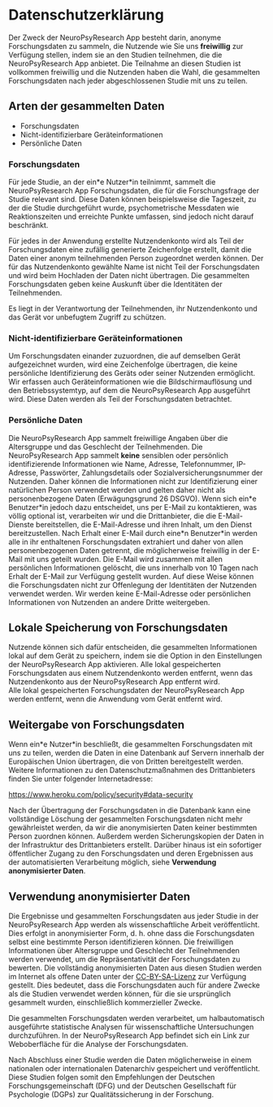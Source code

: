 
# Datenschutzerklärung
Der Zweck der NeuroPsyResearch App besteht darin, anonyme Forschungsdaten zu sammeln, die Nutzende wie Sie uns **freiwillig** zur Verfügung stellen, indem sie an den Studien teilnehmen, die die NeuroPsyResearch App anbietet. Die Teilnahme an diesen Studien ist vollkommen freiwillig und die Nutzenden haben die Wahl, die gesammelten Forschungsdaten nach jeder abgeschlossenen Studie mit uns zu teilen.

## Arten der gesammelten Daten
- Forschungsdaten
- Nicht-identifizierbare Geräteinformationen
- Persönliche Daten


### Forschungsdaten
Für jede Studie, an der ein\*e Nutzer\*in teilnimmt, sammelt die NeuroPsyResearch App Forschungsdaten, die für die Forschungsfrage der Studie relevant sind. Diese Daten können beispielsweise die Tageszeit, zu der die Studie durchgeführt wurde, psychometrische Messdaten wie Reaktionszeiten und erreichte Punkte umfassen, sind jedoch nicht darauf beschränkt.

Für jedes in der Anwendung erstellte Nutzendenkonto wird als Teil der Forschungsdaten eine zufällig generierte Zeichenfolge erstellt, damit die Daten einer anonym teilnehmenden Person zugeordnet werden können. Der für das Nutzendenkonto gewählte Name ist nicht Teil der Forschungsdaten und wird beim Hochladen der Daten nicht übertragen.
Die gesammelten Forschungsdaten geben keine Auskunft über die Identitäten der Teilnehmenden.

Es liegt in der Verantwortung der Teilnehmenden, ihr Nutzendenkonto und das Gerät vor unbefugtem Zugriff zu schützen.

### Nicht-identifizierbare Geräteinformationen
Um Forschungsdaten einander zuzuordnen, die auf demselben Gerät aufgezeichnet wurden, wird eine Zeichenfolge übertragen, die keine persönliche Identifizierung des Geräts oder seiner Nutzenden ermöglicht. Wir erfassen auch Geräteinformationen wie die Bildschirmauflösung und den Betriebssystemtyp, auf dem die NeuroPsyResearch App ausgeführt wird. Diese Daten werden als Teil der Forschungsdaten betrachtet.

### Persönliche Daten
Die NeuroPsyResearch App sammelt freiwillige Angaben über die Altersgruppe und das Geschlecht der Teilnehmenden. Die NeuroPsyResearch App sammelt **keine** sensiblen oder persönlich identifizierende Informationen wie Name, Adresse, Telefonnummer, IP-Adresse, Passwörter, Zahlungsdetails oder Sozialversicherungsnummer der Nutzenden. Daher können die Informationen nicht zur Identifizierung einer natürlichen Person verwendet werden und gelten daher nicht als personenbezogene Daten (Erwägungsgrund 26 DSGVO). 
Wenn sich ein\*e Benutzer\*in jedoch dazu entscheidet, uns per E-Mail zu kontaktieren, was völlig optional ist, verarbeiten wir und die Drittanbieter, die die E-Mail-Dienste bereitstellen, die E-Mail-Adresse und ihren Inhalt, um den Dienst bereitzustellen. Nach Erhalt einer E-Mail durch eine\*n Benutzer\*in werden alle in ihr enthaltenen Forschungsdaten extrahiert und daher von allen personenbezogenen Daten getrennt, die möglicherweise freiwillig in der E-Mail mit uns geteilt wurden. Die E-Mail wird zusammen mit allen persönlichen Informationen gelöscht, die uns innerhalb von 10 Tagen nach Erhalt der E-Mail zur Verfügung gestellt wurden. Auf diese Weise können die Forschungsdaten nicht zur Offenlegung der Identitäten der Nutzenden verwendet werden. Wir werden keine E-Mail-Adresse oder persönlichen Informationen von Nutzenden an andere Dritte weitergeben.

## Lokale Speicherung von Forschungsdaten
Nutzende können sich dafür entscheiden, die gesammelten Informationen lokal auf dem Gerät zu speichern, indem sie die Option in den Einstellungen der NeuroPsyResearch App aktivieren. Alle lokal gespeicherten Forschungsdaten aus einem Nutzendenkonto werden entfernt, wenn das Nutzendenkonto aus der NeuroPsyResearch App entfernt wird.  
Alle lokal gespeicherten Forschungsdaten der NeuroPsyResearch App werden entfernt, wenn die Anwendung vom Gerät entfernt wird.

## Weitergabe von Forschungsdaten
Wenn ein\*e Nutzer\*in beschließt, die gesammelten Forschungsdaten mit uns zu teilen, werden die Daten in eine Datenbank auf Servern innerhalb der Europäischen Union übertragen, die von Dritten bereitgestellt werden. Weitere Informationen zu den Datenschutzmaßnahmen des Drittanbieters finden Sie unter folgender Internetadresse:

<https://www.heroku.com/policy/security#data-security>

Nach der Übertragung der Forschungsdaten in die Datenbank kann eine vollständige Löschung der gesammelten Forschungsdaten nicht mehr gewährleistet werden, da wir die anonymisierten Daten keiner bestimmten Person zuordnen können. Außerdem werden Sicherungskopien der Daten in der Infrastruktur des Drittanbieters erstellt. Darüber hinaus ist ein sofortiger öffentlicher Zugang zu den Forschungsdaten und deren Ergebnissen aus der automatisierten Verarbeitung möglich, siehe **Verwendung anonymisierter Daten**.

## Verwendung anonymisierter Daten
Die Ergebnisse und gesammelten Forschungsdaten aus jeder Studie in der NeuroPsyResearch App werden als wissenschaftliche Arbeit veröffentlicht. Dies erfolgt in anonymisierter Form, d. h. ohne dass die Forschungsdaten selbst eine bestimmte Person identifizieren können. Die freiwilligen Informationen über Altersgruppe und Geschlecht der Teilnehmenden werden verwendet, um die Repräsentativität der Forschungsdaten zu bewerten. Die vollständig anonymisierten Daten aus diesen Studien werden im Internet als offene Daten unter der [CC-BY-SA-Lizenz](https://creativecommons.org/licenses/by-sa/3.0/de/) zur Verfügung gestellt. Dies bedeutet, dass die Forschungsdaten auch für andere Zwecke als die Studien verwendet werden können, für die sie ursprünglich gesammelt wurden, einschließlich kommerzieller Zwecke.

Die gesammelten Forschungsdaten werden verarbeitet, um halbautomatisch ausgeführte statistische Analysen für wissenschaftliche Untersuchungen durchzuführen. In der NeuroPsyResearch App befindet sich ein Link zur Weboberfläche für die Analyse der Forschungsdaten.

Nach Abschluss einer Studie werden die Daten möglicherweise in einem nationalen oder internationalen Datenarchiv gespeichert und veröffentlicht. Diese Studien folgen somit den Empfehlungen der Deutschen Forschungsgemeinschaft (DFG) und der Deutschen Gesellschaft für Psychologie (DGPs) zur Qualitätssicherung in der Forschung.
